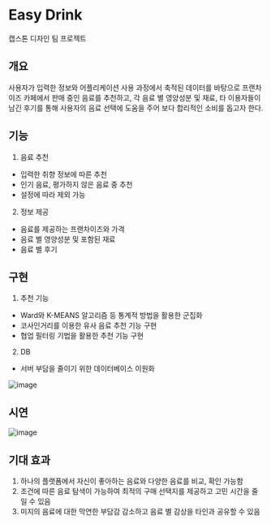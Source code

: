 # Easy Drink
캡스톤 디자인 팀 프로젝트

## 개요
사용자가 입력한 정보와 어플리케이션 사용 과정에서 축적된 데이터를 바탕으로 프랜차이즈 카페에서 판매 중인 음료를 추천하고, 각 음료 별 영양성분 및 재료, 타 이용자들이 남긴 후기를 통해 사용자의 음료 선택에 도움을 주어 보다 합리적인 소비를 돕고자 한다.


## 기능

1. 음료 추천
  - 입력한 취향 정보에 따른 추천
  - 인기 음료, 평가하지 않은 음료 중 추천
  - 설정에 따라 제외 가능

2. 정보 제공
  - 음료를 제공하는 프랜차이즈와 가격
  - 음료 별 영양성분 및 포함된 재료
  - 음료 별 후기

## 구현

1. 추천 기능
- Ward와 K-MEANS 알고리즘 등 통계적 방법을 활용한 군집화
- 코사인거리를 이용한 유사 음료 추천 기능 구현
- 협업 필터링 기법을 활용한 추천 기능 구현

2. DB
 - 서버 부담을 줄이기 위한 데이터베이스 이원화

![image](https://user-images.githubusercontent.com/95491950/147234473-1bbaf08a-3189-46d2-96cb-f30847c44b25.png)

## 시연
![image](https://user-images.githubusercontent.com/95491950/147234687-3bf56d41-8086-4b97-a9db-fe313300a1e2.png)

## 기대 효과

1. 하나의 플랫폼에서 자신이 좋아하는 음료와 다양한 음료를 비교, 확인 가능함
2. 조건에 따른 음료 탐색이 가능하여 최적의 구매 선택지를 제공하고 고민 시간을 줄일 수 있음
3. 미지의 음료에 대한 막연한 부담감 감소하고 음료 별 감상을 타인과 공유할 수 있음



